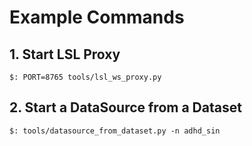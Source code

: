 # Example Commands

## 1. Start LSL Proxy
```shell
$: PORT=8765 tools/lsl_ws_proxy.py
```

## 2. Start a DataSource from a Dataset
```shell
$: tools/datasource_from_dataset.py -n adhd_sin
```